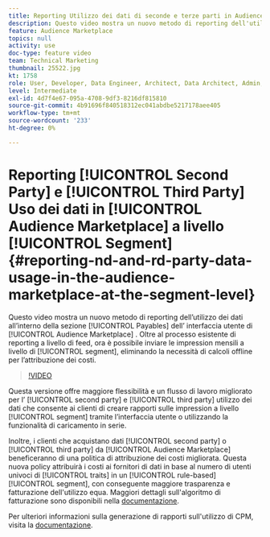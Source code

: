 ```yaml
---
title: Reporting Utilizzo dei dati di seconde e terze parti in Audience Marketplace a livello di segmento
description: Questo video mostra un nuovo metodo di reporting dell'utilizzo dei dati nella sezione Payables dell'interfaccia utente di Audience Marketplace. Oltre al processo esistente di reporting a livello di feed, ora è possibile inviare le impression mensili a livello di segmento, eliminando la necessità di calcoli offline per l’attribuzione dei costi.
feature: Audience Marketplace
topics: null
activity: use
doc-type: feature video
team: Technical Marketing
thumbnail: 25522.jpg
kt: 1758
role: User, Developer, Data Engineer, Architect, Data Architect, Admin, Leader
level: Intermediate
exl-id: 4d7f4e67-095a-4708-9df3-8216df815810
source-git-commit: 4b91696f840518312ec041abdbe5217178aee405
workflow-type: tm+mt
source-wordcount: '233'
ht-degree: 0%

---
```


# Reporting [!UICONTROL Second Party] e [!UICONTROL Third Party] Uso dei dati in [!UICONTROL Audience Marketplace] a livello [!UICONTROL Segment] {#reporting-nd-and-rd-party-data-usage-in-the-audience-marketplace-at-the-segment-level}

Questo video mostra un nuovo metodo di reporting dell’utilizzo dei dati all’interno della sezione [!UICONTROL Payables] dell’ interfaccia utente di [!UICONTROL Audience Marketplace] . Oltre al processo esistente di reporting a livello di feed, ora è possibile inviare le impression mensili a livello di [!UICONTROL segment], eliminando la necessità di calcoli offline per l’attribuzione dei costi.

>[!VIDEO](https://video.tv.adobe.com/v/25522/?quality=12)

Questa versione offre maggiore flessibilità e un flusso di lavoro migliorato per l’ [!UICONTROL second party] e [!UICONTROL third party] utilizzo dei dati che consente ai clienti di creare rapporti sulle impression a livello [!UICONTROL segment] tramite l’interfaccia utente o utilizzando la funzionalità di caricamento in serie.

Inoltre, i clienti che acquistano dati [!UICONTROL second party] o [!UICONTROL third party] da [!UICONTROL Audience Marketplace] beneficeranno di una politica di attribuzione dei costi migliorata. Questa nuova policy attribuirà i costi ai fornitori di dati in base al numero di utenti univoci di [!UICONTROL traits] in un [!UICONTROL rule-based] [!UICONTROL segment], con conseguente maggiore trasparenza e fatturazione dell&#39;utilizzo equa. Maggiori dettagli sull&#39;algoritmo di fatturazione sono disponibili nella [documentazione](https://experiencecloud.adobe.com/resources/help/en_US/aam/marketplace_cpm_billing.html).

Per ulteriori informazioni sulla generazione di rapporti sull&#39;utilizzo di CPM, visita la [documentazione](https://experiencecloud.adobe.com/resources/help/en_US/aam/t_marketplace_report_cpm_usage.html).
